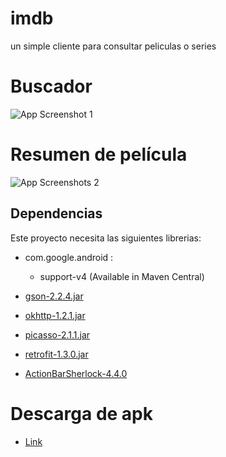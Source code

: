 imdb
====

un simple cliente para consultar peliculas o series

Buscador
====

![App Screenshot 1][1]

Resumen de película
====
![App Screenshots 2][2]

## Dependencias

Este proyecto necesita las siguientes librerias:


- com.google.android :
    - support-v4 (Available in Maven Central)

- [gson-2.2.4.jar][3]
- [okhttp-1.2.1.jar][4]
- [picasso-2.1.1.jar][5]
- [retrofit-1.3.0.jar][6]
- [ActionBarSherlock-4.4.0][7]


Descarga de apk
====
- [Link][8]

  [1]: https://raw.github.com/felipeska/imdb/master/extra/device-2013-12-05-200007_framed.png
  [2]: https://raw.github.com/felipeska/imdb/master/extra/device-2013-12-02-034938_framed.png
  [3]: https://code.google.com/p/google-gson/
  [4]: http://square.github.io/okhttp/
  [5]: http://square.github.io/picasso/
  [6]: http://square.github.io/retrofit/
  [7]: http://actionbarsherlock.com/
  [8]: https://github.com/felipeska/imdb/raw/master/extra/imdb.apk